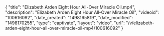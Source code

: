 {
    "title": "Elizabeth Arden Eight Hour All-Over Miracle Oil.mp4",
    "description": "Elizabeth Arden Eight Hour All-Over Miracle Oil",
    "videoid": "100616092",
    "date_created": "1498165819",
    "date_modified": "1498170255",
    "type": "captivate",
    "layout": "video",
    "url": "\/v\/elizabeth-arden-eight-hour-all-over-miracle-oil-mp4\/100616092"
}